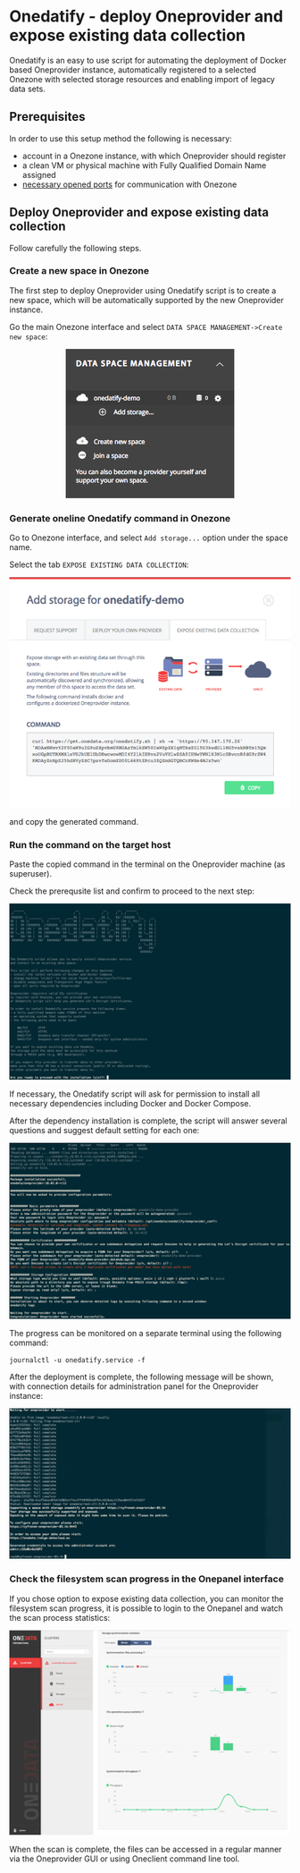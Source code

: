 # Onedatify - deploy Oneprovider and expose existing data collection

<!-- toc -->

Onedatify is an easy to use script for automating the deployment of Docker based Oneprovider instance, automatically registered to a selected Onezone with selected storage resources and enabling import of legacy data sets.

## Prerequisites

In order to use this setup method the following is necessary:

 * account in a Onezone instance, with which Oneprovider should register
 * a clean VM or physical machine with Fully Qualified Domain Name assigned
 * [necessary opened ports](./firewall_setup.md) for communication with Onezone

## Deploy Oneprovider and expose existing data collection

Follow carefully the following steps.

### Create a new space in Onezone

The first step to deploy Oneprovider using Onedatify script is to create a new space, which will be automatically supported by the new Oneprovider instance.

Go the main Onezone interface and select `DATA SPACE MANAGEMENT->Create new space`:

<p align="center"> <img src="../img/admin/onedatify_create_space.png"> </p>

### Generate oneline Onedatify command in Onezone

Go to Onezone interface, and select `Add storage...` option under the space name.

Select the tab `EXPOSE EXISTING DATA COLLECTION`:

<p align="center"> <img src="../img/admin/onedatify_import_storage_command.png"> </p>

and copy the generated command.

### Run the command on the target host

Paste the copied command in the terminal on the Oneprovider machine (as superuser).

Check the prerequsite list and confirm to proceed to the next step:

<p align="center"> <img src="../img/admin/onedatify_step_1.png"> </p>

If necessary, the Onedatify script will ask for permission to install all necessary dependencies including Docker and Docker Compose.

After the dependency installation is complete, the script will answer several questions and suggest default setting for each one:

<p align="center"> <img src="../img/admin/onedatify_step_2.png"> </p>

The progress can be monitored on a separate terminal using the following command:

```
journalctl -u onedatify.service -f
```

After the deployment is complete, the following message will be shown, with connection details for administration panel for the Oneprovider instance:

<p align="center"> <img src="../img/admin/onedatify_step_5.png"> </p>

### Check the filesystem scan progress in the Onepanel interface

If you chose option to expose existing data collection, you can monitor the filesystem scan progress, it is possible to login to the Onepanel and watch the scan process statistics:

<p align="center"> <img src="../img/admin/onedatify_step_6.png"> </p>

When the scan is complete, the files can be accessed in a regular manner via the Oneprovider GUI or using Oneclient command line tool.